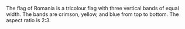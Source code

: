 The flag of Romania is a tricolour flag with three vertical bands of equal width. The bands are crimson, yellow, and blue from top to bottom. The aspect ratio is 2:3.
